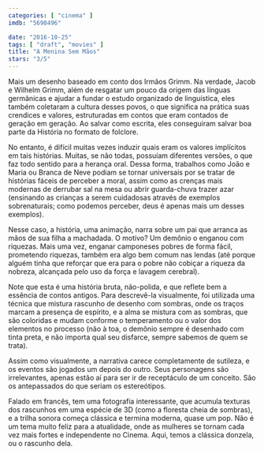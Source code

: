 ```yaml
---
categories: [ "cinema" ]
imdb: "5698496"

date: "2016-10-25"
tags: [ "draft", "movies" ]
title: "A Menina Sem Mãos"
stars: "3/5"
---
```

Mais um desenho baseado em conto dos Irmãos Grimm. Na verdade, Jacob e Wilhelm Grimm, além de resgatar um pouco da origem das línguas germânicas e ajudar a fundar o estudo organizado de linguística, eles também coletaram a cultura desses povos, o que significa na prática suas crendices e valores, estruturadas em contos que eram contados de geração em geração. Ao salvar como escrita, eles conseguiram salvar boa parte da História no formato de folclore.

No entanto, é difícil muitas vezes induzir quais eram os valores implícitos em tais histórias. Muitas, se não todas, possuíam diferentes versões, o que faz todo sentido para a herança oral. Dessa forma, trabalhos como João e Maria ou Branca de Neve podiam se tornar universais por se tratar de histórias fáceis de perceber a moral, assim como as crenças mais modernas de derrubar sal na mesa ou abrir guarda-chuva trazer azar (ensinando as crianças a serem cuidadosas através de exemplos sobrenaturais; como podemos perceber, deus é apenas mais um desses exemplos).

Nesse caso, a história, uma animação, narra sobre um pai que arranca as mãos de sua filha a machadada. O motivo? Um demônio o enganou com riquezas. Mais uma vez, enganar camponeses pobres de forma fácil, prometendo riquezas, também era algo bem comum nas lendas (até porque alguém tinha que reforçar que era para o pobre não cobiçar a riqueza da nobreza, alcançada pelo uso da força e lavagem cerebral).

Note que esta é uma história bruta, não-polida, e que reflete bem a essência de contos antigos. Para descrevê-la visualmente, foi utilizada uma técnica que mistura rascunho de desenho com sombras, onde os traços marcam a presença de espírito, e a alma se mistura com as sombras, que são coloridas e mudam conforme o temperamento ou o valor dos elementos no processo (não à toa, o demônio sempre é desenhado com tinta preta, e não importa qual seu disfarce, sempre sabemos de quem se trata).

Assim como visualmente, a narrativa carece completamente de sutileza, e os eventos são jogados um depois do outro. Seus personagens são irrelevantes, apenas estão aí para ser ir de receptáculo de um conceito. São os antepassados do que seriam os estereótipos.

Falado em francês, tem uma fotografia interessante, que acumula texturas dos rascunhos em uma espécie de 3D (como a floresta cheia de sombras), e a trilha sonora começa clássica e termina moderna, quase um pop. Não é um tema muito feliz para a atualidade, onde as mulheres se tornam cada vez mais fortes e independente no Cinema. Aqui, temos a clássica donzela, ou o rascunho dela.
